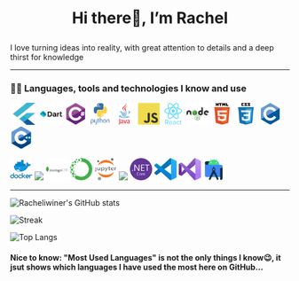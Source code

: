 <h1><b><p align="center">Hi there👋, I’m Rachel</p></b></h1>

I love turning ideas into reality, with great attention to details and a deep thirst for knowledge

---

### 👩‍💻  Languages, tools and technologies I know and use
<code><img height="40"  width="50" src="https://github.com/devicons/devicon/blob/master/icons/flutter/flutter-original.svg"></code>
<code><img height="40" src="https://github.com/devicons/devicon/blob/master/icons/dart/dart-original-wordmark.svg"></code>
<code><img height="40" src="https://github.com/devicons/devicon/blob/master/icons/csharp/csharp-original.svg"></code>
<code><img height="40" src="https://github.com/devicons/devicon/blob/master/icons/python/python-original-wordmark.svg"></code>
<code><img height="40" src="https://github.com/devicons/devicon/blob/master/icons/java/java-original-wordmark.svg" ></code>
<code><img height="40" src="https://github.com/devicons/devicon/blob/master/icons/javascript/javascript-original.svg"></code>
<code><img height="40" src="https://github.com/devicons/devicon/blob/master/icons/react/react-original-wordmark.svg"></code>
<code><img height="40" src="https://github.com/devicons/devicon/blob/master/icons/nodejs/nodejs-original-wordmark.svg"></code>
<code><img height="40" src="https://github.com/devicons/devicon/blob/master/icons/html5/html5-original-wordmark.svg"></code>
<code><img height="40" src="https://github.com/devicons/devicon/blob/master/icons/css3/css3-original-wordmark.svg"></code>
<code><img height="40" src="https://github.com/devicons/devicon/blob/master/icons/c/c-original.svg"></code>
<code><img height="40" src="https://github.com/devicons/devicon/blob/master/icons/cplusplus/cplusplus-original.svg"></code>

<code><img height="40" src="https://raw.githubusercontent.com/github/explore/80688e429a7d4ef2fca1e82350fe8e3517d3494d/topics/docker/docker.png"></code>
<code><img height="40" src="https://upload.wikimedia.org/wikipedia/commons/8/87/Sql_data_base_with_logo.png"></code>
<code><img height="40" src="https://raw.githubusercontent.com/github/explore/80688e429a7d4ef2fca1e82350fe8e3517d3494d/topics/mongodb/mongodb.png"></code>
<code><img height="40" src="https://github.com/devicons/devicon/blob/master/icons/anaconda/anaconda-original.svg"></code>
<code><img height="40" src="https://github.com/devicons/devicon/blob/master/icons/jupyter/jupyter-original-wordmark.svg"></code>
<code><img height="40" src="https://logowik.com/content/uploads/images/t_postman-api-platform6643.logowik.com.webp"></code>
<code><img height="40" src="https://github.com/devicons/devicon/blob/master/icons/dotnetcore/dotnetcore-original.svg"></code>
<code><img height="40" src="https://github.com/devicons/devicon/blob/master/icons/vscode/vscode-original.svg"></code>
<code><img height="40" src="https://github.com/devicons/devicon/blob/master/icons/visualstudio/visualstudio-original.svg"></code>
<code><img height="40" src="https://github.com/devicons/devicon/blob/master/icons/androidstudio/androidstudio-original.svg"></code>

---

![Racheliwiner's GitHub stats](https://github-readme-stats.vercel.app/api?username=RacheliWIner&show_icons=true&title_color=ff66b2&text_color=66b2ff&icon_color=ff66b2&border_color=66b2ff&bg_color=000000&hide_border=false&theme=default&cache_seconds=21600&locale=en&border_radius=4.0&include_all_commits=true&count_private=true)

![Streak](https://github-readme-streak-stats.herokuapp.com/?user=RacheliWiner&theme=radical)

![Top Langs](https://github-readme-stats.vercel.app/api/top-langs/?username=RacheliWiner&theme=radical&layout=compact)

#### Nice to know: "Most Used Languages" is not the only things I know😉, it jsut shows which languages I have used the most here on GitHub...
